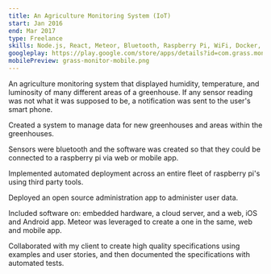 ```yaml
---
title: An Agriculture Monitoring System (IoT)
start: Jan 2016 
end: Mar 2017
type: Freelance
skills: Node.js, React, Meteor, Bluetooth, Raspberry Pi, WiFi, Docker, Cordova, Push Notifications, LESS, Resin.io
googleplay: https://play.google.com/store/apps/details?id=com.grass.monitor&hl=en
mobilePreview: grass-monitor-mobile.png
---
```


An agriculture monitoring system that displayed humidity, temperature, and luminosity of many different areas of a greenhouse. If any sensor reading was not what it was supposed to be, a notification was sent to the user's smart phone.

Created a system to manage data for new greenhouses and areas within the greenhouses.

Sensors were bluetooth and the software was created so that they could be connected to a raspberry pi via web or mobile app.

Implemented automated deployment across an entire fleet of raspberry pi's using third party tools.

Deployed an open source administration app to administer user data.

Included software on: embedded hardware, a cloud server, and a web, iOS and Android app. Meteor was leveraged to create a one in the same, web and mobile app.

Collaborated with my client to create high quality specifications using examples and user stories, and then documented the specifications with automated tests.

